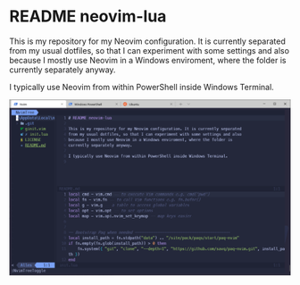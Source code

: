 # README neovim-lua

This is my repository for my Neovim configuration. It is currently separated
from my usual dotfiles, so that I can experiment with some settings and also
because I mostly use Neovim in a Windows enviroment, where the folder is
currently separately anyway.

I typically use Neovim from within PowerShell inside Windows Terminal.

![Neovim inside PowerShell](neovim-screenshot-ps.png)

